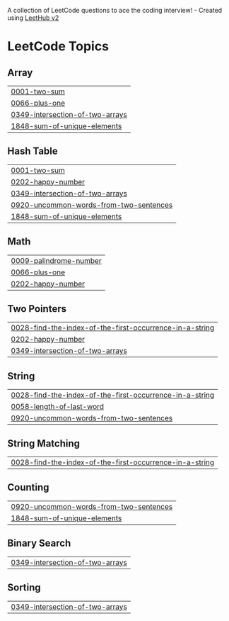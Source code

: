 A collection of LeetCode questions to ace the coding interview! - Created using [LeetHub v2](https://github.com/arunbhardwaj/LeetHub-2.0)
<!---LeetCode Topics Start-->
# LeetCode Topics
## Array
|  |
| ------- |
| [0001-two-sum](https://github.com/jamshi-55/leetcode/tree/master/0001-two-sum) |
| [0066-plus-one](https://github.com/jamshi-55/leetcode/tree/master/0066-plus-one) |
| [0349-intersection-of-two-arrays](https://github.com/jamshi-55/leetcode/tree/master/0349-intersection-of-two-arrays) |
| [1848-sum-of-unique-elements](https://github.com/jamshi-55/leetcode/tree/master/1848-sum-of-unique-elements) |
## Hash Table
|  |
| ------- |
| [0001-two-sum](https://github.com/jamshi-55/leetcode/tree/master/0001-two-sum) |
| [0202-happy-number](https://github.com/jamshi-55/leetcode/tree/master/0202-happy-number) |
| [0349-intersection-of-two-arrays](https://github.com/jamshi-55/leetcode/tree/master/0349-intersection-of-two-arrays) |
| [0920-uncommon-words-from-two-sentences](https://github.com/jamshi-55/leetcode/tree/master/0920-uncommon-words-from-two-sentences) |
| [1848-sum-of-unique-elements](https://github.com/jamshi-55/leetcode/tree/master/1848-sum-of-unique-elements) |
## Math
|  |
| ------- |
| [0009-palindrome-number](https://github.com/jamshi-55/leetcode/tree/master/0009-palindrome-number) |
| [0066-plus-one](https://github.com/jamshi-55/leetcode/tree/master/0066-plus-one) |
| [0202-happy-number](https://github.com/jamshi-55/leetcode/tree/master/0202-happy-number) |
## Two Pointers
|  |
| ------- |
| [0028-find-the-index-of-the-first-occurrence-in-a-string](https://github.com/jamshi-55/leetcode/tree/master/0028-find-the-index-of-the-first-occurrence-in-a-string) |
| [0202-happy-number](https://github.com/jamshi-55/leetcode/tree/master/0202-happy-number) |
| [0349-intersection-of-two-arrays](https://github.com/jamshi-55/leetcode/tree/master/0349-intersection-of-two-arrays) |
## String
|  |
| ------- |
| [0028-find-the-index-of-the-first-occurrence-in-a-string](https://github.com/jamshi-55/leetcode/tree/master/0028-find-the-index-of-the-first-occurrence-in-a-string) |
| [0058-length-of-last-word](https://github.com/jamshi-55/leetcode/tree/master/0058-length-of-last-word) |
| [0920-uncommon-words-from-two-sentences](https://github.com/jamshi-55/leetcode/tree/master/0920-uncommon-words-from-two-sentences) |
## String Matching
|  |
| ------- |
| [0028-find-the-index-of-the-first-occurrence-in-a-string](https://github.com/jamshi-55/leetcode/tree/master/0028-find-the-index-of-the-first-occurrence-in-a-string) |
## Counting
|  |
| ------- |
| [0920-uncommon-words-from-two-sentences](https://github.com/jamshi-55/leetcode/tree/master/0920-uncommon-words-from-two-sentences) |
| [1848-sum-of-unique-elements](https://github.com/jamshi-55/leetcode/tree/master/1848-sum-of-unique-elements) |
## Binary Search
|  |
| ------- |
| [0349-intersection-of-two-arrays](https://github.com/jamshi-55/leetcode/tree/master/0349-intersection-of-two-arrays) |
## Sorting
|  |
| ------- |
| [0349-intersection-of-two-arrays](https://github.com/jamshi-55/leetcode/tree/master/0349-intersection-of-two-arrays) |
<!---LeetCode Topics End-->